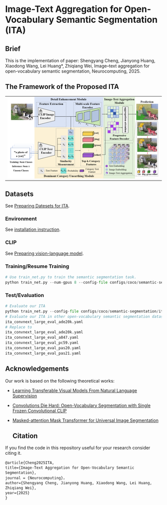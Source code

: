 # Image-Text Aggregation for Open-Vocabulary Semantic Segmentation (ITA)

## Brief

This is the implementation of paper: Shengyang Cheng, Jianyong Huang, Xiaodong Wang, Lei Huang*, Zhiqiang Wei, Image–text aggregation for open-vocabulary semantic segmentation, Neurocomputing, 2025.

## The Framework of the Proposed ITA
<table border=0 >
	<tbody>
    <tr>
		<tr>
			<td width="40%" > <img src="./img/me_1.png"> </td>
		</tr>
	</tbody>
</table>



## Datasets
See [Preparing Datesets for ITA](dataset.md).
 ### Environment

See [installation instruction](INSTALL.md).

### CLIP

See [Preparing vision-language model](laionCLIP-convnext_large_d_320.laion2B-s29B-b131K-ft-soup/vision-language-model.md).

### Training/Resume Training

```python
# Use train_net.py to train the semantic segmentation task.
python train_net.py --num-gpus 8 --config-file configs/coco/semantic-segmentation/ita/ita_convnext_large_eval_ade20k.yaml
```

### Test/Evaluation

```python
# Evaluate our ITA
python train_net.py --config-file configs/coco/semantic-segmentation/ita/ita_convnext_large_eval_ade20k.yaml --eval-only MODEL.WEIGHTS /path/to/checkpoint_file
# Evaluate our ITA in other open-vocabulary semantic segmentation datasets.
ita_convnext_large_eval_ade20k.yaml 
# Replace to
ita_convnext_large_eval_ade20k.yaml
ita_convnext_large_eval_a847.yaml
ita_convnext_large_eval_pc59.yaml
ita_convnext_large_eval_pas20.yaml
ita_convnext_large_eval_pas21.yaml
```

## Acknowledgements

Our work is based on the following theoretical works:

- [Learning Transferable Visual Models From Natural Language Supervision](https://arxiv.org/abs/2103.00020)
- [Convolutions Die Hard: Open-Vocabulary Segmentation with Single Frozen Convolutional CLIP](https://arxiv.org/abs/2308.02487)
- [Masked-attention Mask Transformer for Universal Image Segmentation](https://arxiv.org/abs/2112.01527)

  ## Citation

If you find the code in this repository useful for your research consider citing it.

```
@article{Cheng2025ITA,
title={Image-Text Aggregation for Open-Vocabulary Semantic Segmentation},
journal = {Neurocomputing}​，
author={Shengyang Cheng, Jianyong Huang, Xiaodong Wang, Lei Huang, Zhiqiang Wei},
year={2025}
}
```

